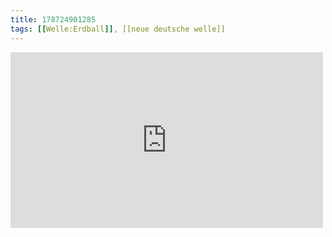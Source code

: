 ```yaml
---
title: 178724901285
tags: [[Welle:Erdball]], [[neue deutsche welle]]
---
```

<iframe allow="accelerometer; autoplay; clipboard-write; encrypted-media; gyroscope; picture-in-picture" allowfullscreen="" frameborder="0" height="281" id="youtube_iframe" src="https://www.youtube.com/embed/Wn5pIY-j2To?feature=oembed&amp;enablejsapi=1&amp;origin=https://safe.txmblr.com&amp;wmode=opaque" width="500"></iframe>